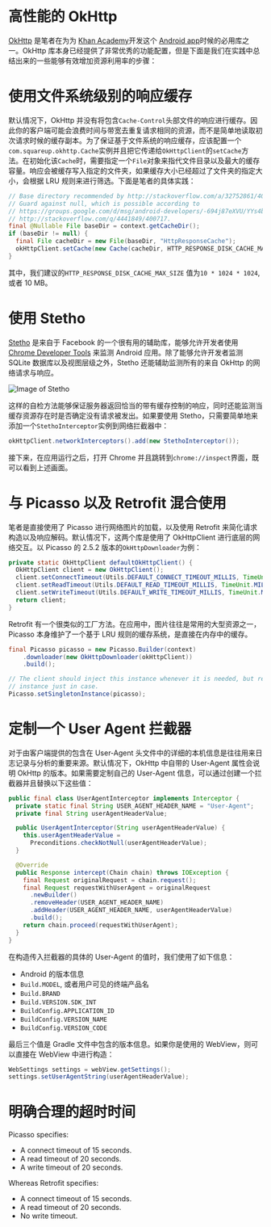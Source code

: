 # 高性能的 OkHttp

[OkHttp](http://square.github.io/okhttp/) 是笔者在为为 [Khan Academy](https://www.khanacademy.org/)开发这个 [Android app](https://play.google.com/store/apps/details?id=org.khanacademy.android)时候的必用库之一。OkHttp 库本身已经提供了非常优秀的功能配置，但是下面是我们在实践中总结出来的一些能够有效增加资源利用率的步骤：

# 使用文件系统级别的响应缓存

默认情况下，OkHttp 并没有将包含`Cache-Control`头部文件的响应进行缓存。因此你的客户端可能会浪费时间与带宽去重复请求相同的资源，而不是简单地读取初次请求时候的缓存副本。为了保证基于文件系统的响应缓存，应该配置一个`com.squareup.okhttp.Cache`实例并且把它传递给`OkHttpClient`的`setCache`方法。在初始化该`Cache`时，需要指定一个`File`对象来指代文件目录以及最大的缓存容量。响应会被缓存写入指定的文件夹，如果缓存大小已经超过了文件夹的指定大小，会根据 LRU 规则来进行筛选。下面是笔者的具体实践：

```java
// Base directory recommended by http://stackoverflow.com/a/32752861/400717.
// Guard against null, which is possible according to
// https://groups.google.com/d/msg/android-developers/-694j87eXVU/YYs4b6kextwJ and
// http://stackoverflow.com/q/4441849/400717.
final @Nullable File baseDir = context.getCacheDir();
if (baseDir != null) {
  final File cacheDir = new File(baseDir, "HttpResponseCache");
  okHttpClient.setCache(new Cache(cacheDir, HTTP_RESPONSE_DISK_CACHE_MAX_SIZE));
}
```

其中，我们建议的`HTTP_RESPONSE_DISK_CACHE_MAX_SIZE` 值为`10 * 1024 * 1024`, 或者 10 MB。

# 使用 Stetho

[Stetho](http://facebook.github.io/stetho/) 是来自于 Facebook 的一个很有用的辅助库，能够允许开发者使用 [Chrome Developer Tools](https://developers.google.com/web/tools/setup/workspace/setup-devtools) 来监测 Android 应用。除了能够允许开发者监测 SQLite 数据库以及视图层级之外，Stetho 还能辅助监测所有的来自 OkHttp 的网络请求与响应。

![Image of Stetho](http://omgitsmgp.com/assets/images/posts/stetho-inspector-network.png)

这样的自检方法能够保证服务器返回恰当的带有缓存控制的响应，同时还能监测当缓存资源存在时是否确定没有请求被发出。如果要使用 Stetho，只需要简单地来添加一个`StethoInterceptor`实例到网络拦截器中：

```java
okHttpClient.networkInterceptors().add(new StethoInterceptor());
```

接下来，在应用运行之后，打开 Chrome 并且跳转到`chrome://inspect`界面，既可以看到上述画面。

# 与 Picasso 以及 Retrofit 混合使用

笔者是直接使用了 Picasso 进行网络图片的加载，以及使用 Retrofit 来简化请求构造以及响应解码。默认情况下，这两个库是使用了 OkHttpClient 进行底层的网络交互。以 Picasso 的 2.5.2 版本的`OkHttpDownloader`为例：

```java
private static OkHttpClient defaultOkHttpClient() {
  OkHttpClient client = new OkHttpClient();
  client.setConnectTimeout(Utils.DEFAULT_CONNECT_TIMEOUT_MILLIS, TimeUnit.MILLISECONDS);
  client.setReadTimeout(Utils.DEFAULT_READ_TIMEOUT_MILLIS, TimeUnit.MILLISECONDS);
  client.setWriteTimeout(Utils.DEFAULT_WRITE_TIMEOUT_MILLIS, TimeUnit.MILLISECONDS);
  return client;
}
```

Retrofit 有一个很类似的工厂方法。在应用中，图片往往是常用的大型资源之一，Picasso 本身维护了一个基于 LRU 规则的缓存系统，是直接在内存中的缓存。

```java
final Picasso picasso = new Picasso.Builder(context)
    .downloader(new OkHttpDownloader(okHttpClient))
    .build();

// The client should inject this instance whenever it is needed, but replace the singleton
// instance just in case.
Picasso.setSingletonInstance(picasso);
```

# 定制一个 User Agent 拦截器

对于由客户端提供的包含在 User-Agent 头文件中的详细的本机信息是往往用来日志记录与分析的重要来源。默认情况下，OkHttp 中自带的 User-Agent 属性会说明 OkHttp 的版本。如果需要定制自己的 User-Agent 信息，可以通过创建一个拦截器并且替换以下这些值：

```java
public final class UserAgentInterceptor implements Interceptor {
  private static final String USER_AGENT_HEADER_NAME = "User-Agent";
  private final String userAgentHeaderValue;

  public UserAgentInterceptor(String userAgentHeaderValue) {
    this.userAgentHeaderValue =
      Preconditions.checkNotNull(userAgentHeaderValue);
  }

  @Override
  public Response intercept(Chain chain) throws IOException {
    final Request originalRequest = chain.request();
    final Request requestWithUserAgent = originalRequest
      .newBuilder()
      .removeHeader(USER_AGENT_HEADER_NAME)
      .addHeader(USER_AGENT_HEADER_NAME, userAgentHeaderValue)
      .build();
    return chain.proceed(requestWithUserAgent);
  }
}
```

在构造传入拦截器的具体的 User-Agent 的值时，我们使用了如下信息：

- Android 的版本信息
- `Build.MODEL`, 或者用户可见的终端产品名
- `Build.BRAND`
- `Build.VERSION.SDK_INT`
- `BuildConfig.APPLICATION_ID`
- `BuildConfig.VERSION_NAME`
- `BuildConfig.VERSION_CODE`

最后三个值是 Gradle 文件中包含的版本信息。如果你是使用的 WebView，则可以直接在 WebView 中进行构造：

```java
WebSettings settings = webView.getSettings();
settings.setUserAgentString(userAgentHeaderValue);
```

# 明确合理的超时时间

Picasso specifies:

- A connect timeout of 15 seconds.
- A read timeout of 20 seconds.
- A write timeout of 20 seconds.

Whereas Retrofit specifies:

- A connect timeout of 15 seconds.
- A read timeout of 20 seconds.
- No write timeout.

